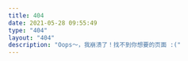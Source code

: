 ```yaml
---
title: 404
date: 2021-05-28 09:55:49
type: "404"
layout: "404"
description: "Oops～，我崩溃了！找不到你想要的页面 :("
---
```

